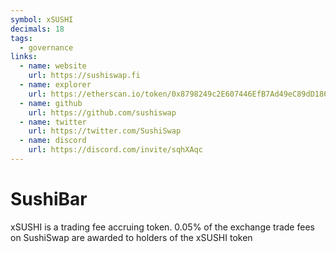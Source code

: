 ```yaml
---
symbol: xSUSHI
decimals: 18
tags:
  - governance
links:
  - name: website
    url: https://sushiswap.fi
  - name: explorer
    url: https://etherscan.io/token/0x8798249c2E607446EfB7Ad49eC89dD1865Ff4272
  - name: github
    url: https://github.com/sushiswap
  - name: twitter
    url: https://twitter.com/SushiSwap
  - name: discord
    url: https://discord.com/invite/sqhXAqc
---
```


# SushiBar

xSUSHI is a trading fee accruing token. 0.05% of the exchange trade fees on SushiSwap are awarded to holders of the xSUSHI token
